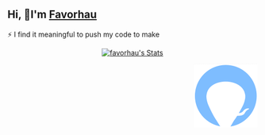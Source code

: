## Hi, 👋I'm [Favorhau](https://github.com/favorhau/)

 ⚡ I find it meaningful to push my code to make 
 
<p align="center">
  <a href="https://github.com/favorhau" class="rich-diff-level-one">
    <img src="http://github-readme-streak-stats.herokuapp.com?user=favorhau&date_format=M%20j%5B%2C%20Y%5D" alt="favorhau's Stats" >
    <!-- &hide=issues
    <img src="http://github-readme-streak-stats.herokuapp.com?user=favorhau&date_format=M%20j%5B%2C%20Y%5D" alt="favorhau's Stats" >
    -->
  </a>
</p>
<img align="right" alt="PNG" src="https://github.com/favorhau/favorhau/blob/main/profile2.png" width="128" height="128">

<!-- stackoverflow profile
<a href="https://stackoverflow.com/users/8317261/charmve"><img align="right" alt="Profile of Charmve (张伟) on StackOverflow" src="https://stackoverflow.com/users/flair/8317261.png"></a>-->
